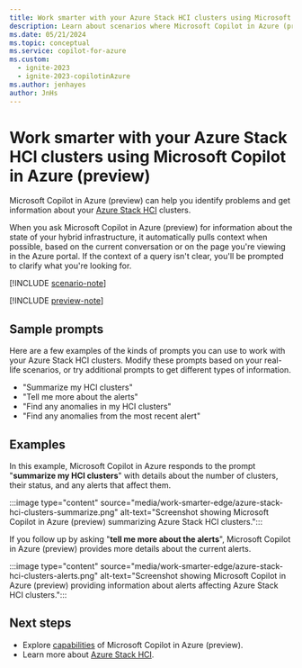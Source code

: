 ```yaml
---
title: Work smarter with your Azure Stack HCI clusters using Microsoft Copilot in Azure (preview)
description: Learn about scenarios where Microsoft Copilot in Azure (preview) can help you work with your Azure Stack HCI clusters.
ms.date: 05/21/2024
ms.topic: conceptual
ms.service: copilot-for-azure
ms.custom:
  - ignite-2023
  - ignite-2023-copilotinAzure
ms.author: jenhayes
author: JnHs
---
```


# Work smarter with your Azure Stack HCI clusters using Microsoft Copilot in Azure (preview)

Microsoft Copilot in Azure (preview) can help you identify problems and get information about your [Azure Stack HCI](/azure-stack/hci/overview) clusters.

When you ask Microsoft Copilot in Azure (preview) for information about the state of your hybrid infrastructure, it automatically pulls context when possible, based on the current conversation or on the page you're viewing in the Azure portal. If the context of a query isn't clear, you'll be prompted to clarify what you're looking for.

[!INCLUDE [scenario-note](includes/scenario-note.md)]

[!INCLUDE [preview-note](includes/preview-note.md)]

## Sample prompts

Here are a few examples of the kinds of prompts you can use to work with your Azure Stack HCI clusters. Modify these prompts based on your real-life scenarios, or try additional prompts to get different types of information.

- "Summarize my HCI clusters"
- "Tell me more about the alerts"
- "Find any anomalies in my HCI clusters"
- "Find any anomalies from the most recent alert"

## Examples

In this example, Microsoft Copilot in Azure responds to the prompt "**summarize my HCI clusters**" with details about the number of clusters, their status, and any alerts that affect them.

:::image type="content" source="media/work-smarter-edge/azure-stack-hci-clusters-summarize.png" alt-text="Screenshot showing Microsoft Copilot in Azure (preview) summarizing Azure Stack HCI clusters.":::

If you follow up by asking "**tell me more about the alerts**", Microsoft Copilot in Azure (preview) provides more details about the current alerts.

:::image type="content" source="media/work-smarter-edge/azure-stack-hci-clusters-alerts.png" alt-text="Screenshot showing Microsoft Copilot in Azure (preview) providing information about alerts affecting Azure Stack HCI clusters.":::

## Next steps

- Explore [capabilities](capabilities.md) of Microsoft Copilot in Azure (preview).
- Learn more about [Azure Stack HCI](/azure-stack/hci/overview).
